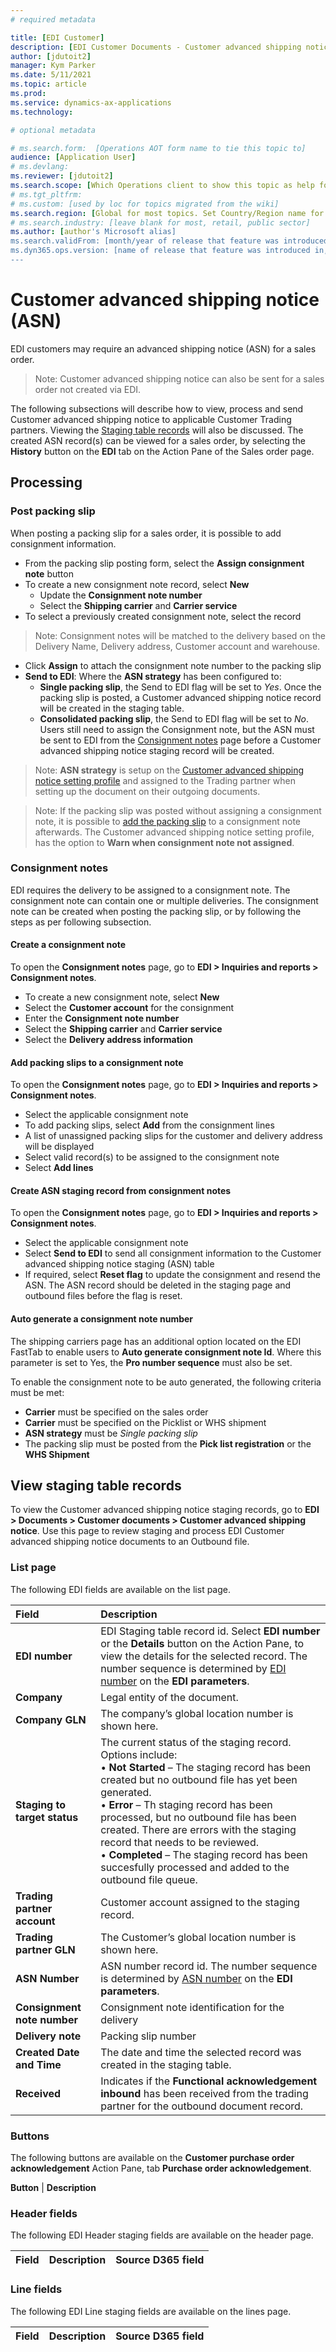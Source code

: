 ```yaml
---
# required metadata

title: [EDI Customer]
description: [EDI Customer Documents - Customer advanced shipping notice]
author: [jdutoit2]
manager: Kym Parker
ms.date: 5/11/2021
ms.topic: article
ms.prod: 
ms.service: dynamics-ax-applications
ms.technology: 

# optional metadata

# ms.search.form:  [Operations AOT form name to tie this topic to]
audience: [Application User]
# ms.devlang: 
ms.reviewer: [jdutoit2]
ms.search.scope: [Which Operations client to show this topic as help for, to be set by content strategist, see list here: https://microsoft.sharepoint.com/teams/DynDoc/_layouts/15/WopiFrame.aspx?sourcedoc={23419e1c-eb64-42e9-aa9b-79875b428718}&action=edit&wd=target%28Core%20Dynamics%20AX%20CP%20requirements%2Eone%7C4CC185C0%2DEFAA%2D42CD%2D94B9%2D8F2A45E7F61A%2FVersions%20list%20for%20docs%20topics%7CC14BE630%2D5151%2D49D6%2D8305%2D554B5084593C%2F%29]
# ms.tgt_pltfrm: 
# ms.custom: [used by loc for topics migrated from the wiki]
ms.search.region: [Global for most topics. Set Country/Region name for localizations]
# ms.search.industry: [leave blank for most, retail, public sector]
ms.author: [author's Microsoft alias]
ms.search.validFrom: [month/year of release that feature was introduced in, in format yyyy-mm-dd]
ms.dyn365.ops.version: [name of release that feature was introduced in, see list here: https://microsoft.sharepoint.com/teams/DynDoc/_layouts/15/WopiFrame.aspx?sourcedoc={23419e1c-eb64-42e9-aa9b-79875b428718}&action=edit&wd=target%28Core%20Dynamics%20AX%20CP%20requirements%2Eone%7C4CC185C0%2DEFAA%2D42CD%2D94B9%2D8F2A45E7F61A%2FVersions%20list%20for%20docs%20topics%7CC14BE630%2D5151%2D49D6%2D8305%2D554B5084593C%2F%29]
---
```


# Customer advanced shipping notice (ASN)

EDI customers may require an advanced shipping notice (ASN) for a sales order.

> Note: Customer advanced shipping notice can also be sent for a sales order not created via EDI.

The following subsections will describe how to view, process and send Customer advanced shipping notice to applicable Customer Trading partners. 
Viewing the [Staging table records](#view-staging-table-records) will also be discussed.
The created ASN record(s) can be viewed for a sales order, by selecting the **History** button on the **EDI** tab on the Action Pane of the Sales order page.<br>

## Processing

### Post packing slip
When posting a packing slip for a sales order, it is possible to add consignment information.
-	From the packing slip posting form, select the **Assign consignment note** button
-	To create a new consignment note record, select **New**
    - Update the **Consignment note number**
    - Select the **Shipping carrier** and **Carrier service**
-	To select a previously created consignment note, select the record
> Note: Consignment notes will be matched to the delivery based on the Delivery Name, Delivery address, Customer account and warehouse.
-	Click **Assign** to attach the consignment note number to the packing slip
-	**Send to EDI**: Where the **ASN strategy** has been configured to:
    - **Single packing slip**, the Send to EDI flag will be set to _Yes_.  Once the packing slip is posted, a Customer advanced shipping notice record will be created in the staging table.
    - **Consolidated packing slip**, the Send to EDI flag will be set to _No_. Users still need to assign the Consignment note, but the ASN must be sent to EDI from the [Consignment notes](#consignment-notes) page before a Customer advanced shipping notice staging record will be created.

> Note: **ASN strategy** is setup on the [Customer advanced shipping notice setting profile](../SETUP/SETTING%20PROFILES/Customer%20advanced%20shipping%20notice.md)
and assigned to the Trading partner when setting up the document on their outgoing documents. 

> Note: If the packing slip was posted without assigning a consignment note, it is possible to [add the packing slip](#add-packing-slips-to-a-consignment-note) to a consignment note afterwards.
> The Customer advanced shipping notice setting profile, has the option to **Warn when consignment note not assigned**.

### Consignment notes
EDI requires the delivery to be assigned to a consignment note. The consignment note can contain one or multiple deliveries.
The consignment note can be created when posting the packing slip, or by following the steps as per following subsection.

#### Create a consignment note
To open the **Consignment notes** page, go to **EDI > Inquiries and reports > Consignment notes**.
-	To create a new consignment note, select **New**
-	Select the **Customer account** for the consignment
-	Enter the **Consignment note number**
-	Select the **Shipping carrier** and **Carrier service**
-	Select the **Delivery address information**

#### Add packing slips to a consignment note
To open the **Consignment notes** page, go to **EDI > Inquiries and reports > Consignment notes**. 
-	Select the applicable consignment note
-	To add packing slips, select **Add** from the consignment lines
-	A list of unassigned packing slips for the customer and delivery address will be displayed
-	Select valid record(s) to be assigned to the consignment note
-	Select **Add lines**

#### Create ASN staging record from consignment notes
To open the **Consignment notes** page, go to **EDI > Inquiries and reports > Consignment notes**. 
-	Select the applicable consignment note
-	Select **Send to EDI** to send all consignment information to the Customer advanced shipping notice staging (ASN) table
-	If required, select **Reset flag** to update the consignment and resend the ASN. The ASN record should be deleted in the staging page and outbound files before the flag is reset.


#### Auto generate a consignment note number
The shipping carriers page has an additional option located on the EDI FastTab to enable users to **Auto generate consignment note Id**.  Where this parameter is set to Yes, the **Pro number sequence** must also be set.

To enable the consignment note to be auto generated, the following criteria must be met:
-	**Carrier** must be specified on the sales order
-	**Carrier** must be specified on the Picklist or WHS shipment
-	**ASN strategy** must be _Single packing slip_
-	The packing slip must be posted from the **Pick list registration** or the **WHS Shipment**


## View staging table records
To view the Customer advanced shipping notice staging records, go to **EDI > Documents > Customer documents > Customer advanced shipping notice**. 
Use this page to review staging and process EDI Customer advanced shipping notice documents to an Outbound file.

### List page
The following EDI fields are available on the list page.

**Field**               | **Description**
:---                    |:---
**EDI number**          |	EDI Staging table record id. Select **EDI number** or the **Details** button on the Action Pane, to view the details for the selected record. The number sequence is determined by [EDI number](../../CORE/Setup/EDI%20parameters.md#number-sequence) on the **EDI parameters**.
**Company**             | Legal entity of the document.
**Company GLN**         | The company’s global location number is shown here.
**Staging to target status**    | The current status of the staging record. Options include: <br> • **Not Started** – The staging record has been created but no outbound file has yet been generated. <br> • **Error** – Th staging record has been processed, but no outbound file has been created.  There are errors with the staging record that needs to be reviewed. <br> • **Completed** – The staging record has been succesfully processed and added to the outbound file queue.
**Trading partner account**     | Customer account assigned to the staging record.
**Trading partner GLN**         | The Customer’s global location number is shown here.
**ASN Number**                  | ASN number record id. The number sequence is determined by [ASN number](../../CORE/Setup/EDI%20parameters.md#number-sequence) on the **EDI parameters**.
**Consignment note number**     | Consignment note identification for the delivery
**Delivery note**               | Packing slip number
**Created Date and Time**       | The date and time the selected record was created in the staging table.
**Received**                    | Indicates if the **Functional acknowledgement inbound** has been received from the trading partner for the outbound document record.

### Buttons
The following buttons are available on the **Customer purchase order acknowledgement** Action Pane, tab **Purchase order acknowledgement**.

**Button**	                    | **Description**

### Header fields
The following EDI Header staging fields are available on the header page.

**Field**	              | **Description**	                                      | **Source D365 field**
:---                      |:---                                                   |:---

### Line fields
The following EDI Line staging fields are available on the lines page.

**Field**	              | **Description**	                                      | **Source D365 field**
:---                      |:---                                                   |:---
